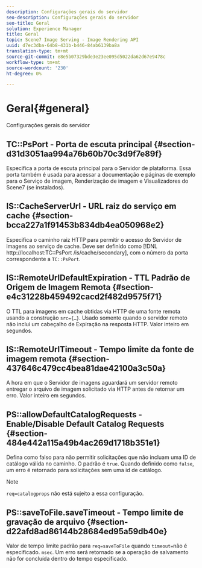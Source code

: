 ```yaml
---
description: Configurações gerais do servidor
seo-description: Configurações gerais do servidor
seo-title: Geral
solution: Experience Manager
title: Geral
topic: Scene7 Image Serving - Image Rendering API
uuid: d7ec3dba-64b8-431b-b446-84ab6139ba8a
translation-type: tm+mt
source-git-commit: e8e5b07329bde3e23ee095d5022da62d67e9478c
workflow-type: tm+mt
source-wordcount: '230'
ht-degree: 0%

---
```



# Geral{#general}

Configurações gerais do servidor

## TC::PsPort - Porta de escuta principal {#section-d31d3051aa994a76b60b70c3d9f7e89f}

Especifica a porta de escuta principal para o Servidor de plataforma. Essa porta também é usada para acessar a documentação e páginas de exemplo para o Serviço de imagem, Renderização de imagem e Visualizadores do Scene7 (se instalados).

## IS::CacheServerUrl - URL raiz do serviço em cache {#section-bcca227a1f91453b834db4ea050968e2}

Especifica o caminho raiz HTTP para permitir o acesso do Servidor de imagens ao serviço de cache. Deve ser definido como [!DNL http://localhost:TC::PsPort /is/cache/secondary], com o número da porta correspondente a `TC::PsPort`.

## IS::RemoteUrlDefaultExpiration - TTL Padrão de Origem de Imagem Remota {#section-e4c31228b459492cacd2f482d9575f71}

O TTL para imagens em cache obtidas via HTTP de uma fonte remota usando a construção `src={…}`. Usado somente quando o servidor remoto não inclui um cabeçalho de Expiração na resposta HTTP. Valor inteiro em segundos.

## IS::RemoteUrlTimeout - Tempo limite da fonte de imagem remota {#section-437646c479cc4bea81dae42100a3c50a}

A hora em que o Servidor de imagens aguardará um servidor remoto entregar o arquivo de imagem solicitado via HTTP antes de retornar um erro. Valor inteiro em segundos.

## PS::allowDefaultCatalogRequests - Enable/Disable Default Catalog Requests {#section-484e442a115a49b4ac269d1718b351e1}

Defina como falso para não permitir solicitações que não incluam uma ID de catálogo válida no caminho. O padrão é `true`. Quando definido como `false`, um erro é retornado para solicitações sem uma id de catálogo.

>[!NOTE]
>
>`req=catalogprops` não está sujeito a essa configuração.

## PS::saveToFile.saveTimeout - Tempo limite de gravação de arquivo {#section-d22afd8ad86144b28684ed95a59db40e}

Valor de tempo limite padrão para `req=saveToFile` quando `timeout=`não é especificado. `msec`. Um erro será retornado se a operação de salvamento não for concluída dentro do tempo especificado.
